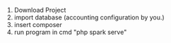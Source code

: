 1. Download Project
2. import database (accounting configuration by you.)
3. insert composer
4. run program in cmd "php spark serve"
